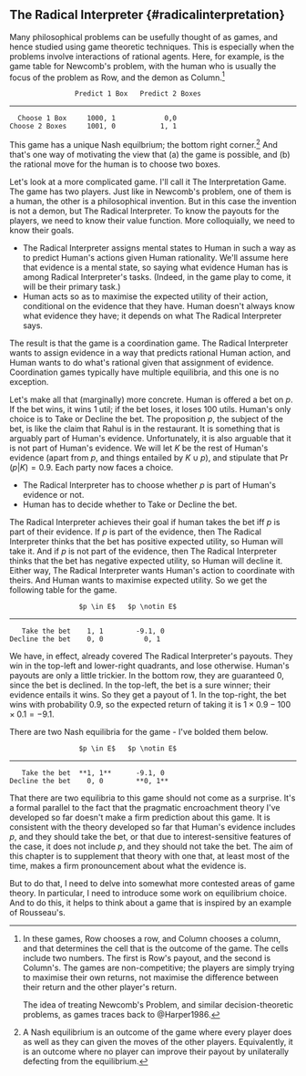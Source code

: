 ## The Radical Interpreter {#radicalinterpretation}

Many philosophical problems can be usefully thought of as games, and hence studied using game theoretic techniques. This is especially when the problems involve interactions of rational agents. Here, for example, is the game table for Newcomb's problem, with the human who is usually the focus of the problem as Row, and the demon as Column.[^GameExplain]

                    Predict 1 Box   Predict 2 Boxes
  ---------------- --------------- -----------------
      Choose 1 Box     1000, 1            0,0
    Choose 2 Boxes     1001, 0           1, 1

This game has a unique Nash equilbrium; the bottom right corner.[^NashDefn] And that's one way of motivating the view that (a) the game is possible, and (b) the rational move for the human is to choose two boxes.

Let's look at a more complicated game. I'll call it The Interpretation Game. The game has two players. Just like in Newcomb's problem, one of them is a human, the other is a philosophical invention. But in this case the invention is not a demon, but The Radical Interpreter. To know the payouts for the players, we need to know their value function. More colloquially, we need to know their goals.

-   The Radical Interpreter assigns mental states to Human in such a way as to predict Human's actions given Human rationality. We'll assume here that evidence is a mental state, so saying what evidence Human has is among Radical Interpreter's tasks. (Indeed, in the game play to come, it will be their primary task.)
-   Human acts so as to maximise the expected utility of their action, conditional on the evidence that they have. Human doesn't always know what evidence they have; it depends on what The Radical Interpreter says.

The result is that the game is a coordination game. The Radical Interpreter wants to assign evidence in a way that predicts rational Human action, and Human wants to do what's rational given that assignment of evidence. Coordination games typically have multiple equilibria, and this one is no exception.

Let's make all that (marginally) more concrete. Human is offered a bet on *p*. If the bet wins, it wins 1 util; if the bet loses, it loses 100 utils. Human's only choice is to Take or Decline the bet. The proposition *p*, the subject of the bet, is like the claim that Rahul is in the restaurant. It is something that is arguably part of Human's evidence. Unfortunately, it is also arguable that it is not part of Human's evidence. We will let $K$ be the rest of Human's evidence (apart from $p$, and things entailed by $K \cup p$), and stipulate that $\Pr(p | K) = 0.9$. Each party now faces a choice.

-   The Radical Interpreter has to choose whether *p* is part of Human's evidence or not.
-   Human has to decide whether to Take or Decline the bet.

The Radical Interpreter achieves their goal if human takes the bet iff *p* is part of their evidence. If *p* is part of the evidence, then The Radical Interpreter thinks that the bet has positive expected utility, so Human will take it. And if *p* is not part of the evidence, then The Radical Interpreter thinks that the bet has negative expected utility, so Human will decline it. Either way, The Radical Interpreter wants Human's action to coordinate with theirs. And Human wants to maximise expected utility. So we get the following table for the game.

                     $p \in E$   $p \notin E$
  ----------------- ----------- --------------
       Take the bet    1, 1        -9.1, 0
    Decline the bet    0, 0          0, 1

We have, in effect, already covered The Radical Interpreter's payouts. They win in the top-left and lower-right quadrants, and lose otherwise. Human's payouts are only a little trickier. In the bottom row, they are guaranteed 0, since the bet is declined. In the top-left, the bet is a sure winner; their evidence entails it wins. So they get a payout of 1. In the top-right, the bet wins with probability 0.9, so the expected return of taking it is $1 \times 0.9 - 100 \times 0.1 = -9.1$.

There are two Nash equilibria for the game - I've bolded them below.

                     $p \in E$   $p \notin E$
  ----------------- ----------- --------------
       Take the bet  **1, 1**      -9.1, 0
    Decline the bet    0, 0        **0, 1**

That there are two equilibria to this game should not come as a surprise. It's a formal parallel to the fact that the pragmatic encroachment theory I've developed so far doesn't make a firm prediction about this game. It is consistent with the theory developed so far that Human's evidence includes $p$, and they should take the bet, or that due to interest-sensitive features of the case, it does not include $p$, and they should not take the bet. The aim of this chapter is to supplement that theory with one that, at least most of the time, makes a firm pronouncement about what the evidence is.

But to do that, I need to delve into somewhat more contested areas of game theory. In particular, I need to introduce some work on equilibrium choice. And to do this, it helps to think about a game that is inspired by an example of Rousseau's.

[^GameExplain]: In these games, Row chooses a row, and Column chooses a column, and that determines the cell that is the outcome of the game. The cells include two numbers. The first is Row's payout, and the second is Column's. The games are non-competitive; the players are simply trying to maximise their own returns, not maximise the difference between their return and the other player's return.
    
    The idea of treating Newcomb's Problem, and similar decision-theoretic problems, as games traces back to @Harper1986.

[^NashDefn]: A Nash equilibrium is an outcome of the game where every player does as well as they can given the moves of the other players. Equivalently, it is an outcome where no player can improve their payout by unilaterally defecting from the equilibrium.

